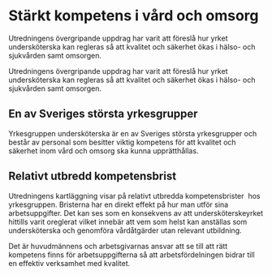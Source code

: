 # Stärkt kompetens i vård och omsorg

Utredningens övergripande uppdrag har varit att föreslå hur yrket undersköterska
kan regleras så att kvalitet och säkerhet ökas i hälso- och
sjukvården samt omsorgen.

Utredningens övergripande uppdrag har varit att föreslå hur yrket undersköterska
kan regleras så att kvalitet och säkerhet ökas i hälso- och
sjukvården samt omsorgen.

## En av Sveriges största yrkesgrupper

Yrkesgruppen undersköterska är en av Sveriges största yrkesgrupper
och består av personal som besitter viktig kompetens för att
kvalitet och säkerhet inom vård och omsorg ska kunna upprätthållas.

## Relativt utbredd kompetensbrist

Utredningens kartläggning visar på relativt utbredda kompetensbrister  hos yrkesgruppen. Bristerna har en direkt effekt på hur man utför sina arbetsuppgifter. Det kan ses som en konsekvens av att undersköterskeyrket hittills varit oreglerat vilket innebär att vem som helst kan anställas som undersköterska och genomföra vårdåtgärder utan relevant utbildning.

Det är huvudmännens och arbetsgivarnas ansvar att se till att rätt kompetens finns för arbetsuppgifterna så att arbetsfördelningen bidrar till en effektiv verksamhet med kvalitet.
